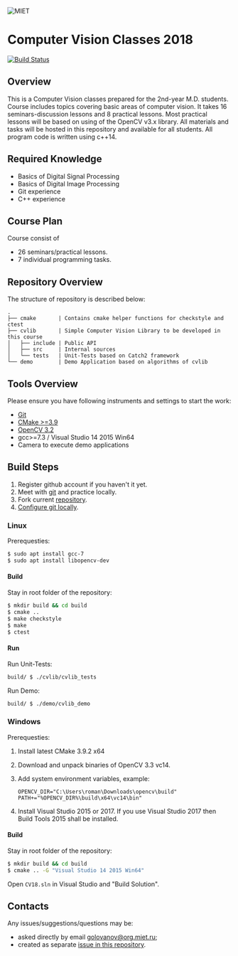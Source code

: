 ![MIET](https://avatars0.githubusercontent.com/u/20048671?s=80)

# Computer Vision Classes 2018

[![Build Status](https://travis-ci.com/cvlabmiet/cvclasses18.svg?token=1UuLW4uB9cpzqjJxqHst&branch=master)](https://travis-ci.com/cvlabmiet/cvclasses18)

## Overview

This is a Computer Vision classes prepared for the 2nd-year M.D. students.
Course includes topics covering basic areas of computer vision.
It takes 16 seminars-discussion lessons and 8 practical lessons.
Most practical lessons will be based on using of the OpenCV v3.x library.
All materials and tasks will be hosted in this repository and available for all students.
All program code is written using c++14.

## Required Knowledge

* Basics of Digital Signal Processing
* Basics of Digital Image Processing
* Git experience
* C++ experience

## Course Plan

Course consist of
* 26 seminars/practical lessons.
* 7 individual programming tasks.


## Repository Overview

The structure of repository is described below:

```
.
├── cmake       | Contains cmake helper functions for checkstyle and ctest
├── cvlib       | Simple Computer Vision Library to be developed in this course
│   ├── include | Public API
│   ├── src     | Internal sources
│   └── tests   | Unit-Tests based on Catch2 framework
└── demo        | Demo Application based on algorithms of cvlib
```

## Tools Overview

Please ensure you have following instruments and settings to start the work:
* [Git](https://git-scm.com/)
* [CMake >=3.9](https://cmake.org/)
* [OpenCV 3.2](http://opencv.org/downloads.html)
* gcc>=7.3 / Visual Studio 14 2015 Win64
* Camera to execute demo applications

## Build Steps

1. Register github account if you haven't it yet.
2. Meet with [git](https://git-scm.com/book/ru/v1) and practice locally.
3. Fork current [repository](https://github.com/cvlabmiet/cvclasses18).
4. [Configure git locally](https://git-scm.com/book/en/v2/Getting-Started-First-Time-Git-Setup).

### Linux

Prerequesties:

```sh
$ sudo apt install gcc-7
$ sudo apt install libopencv-dev
```

#### Build

Stay in root folder of the repository:

```sh
$ mkdir build && cd build
$ cmake ..
$ make checkstyle
$ make
$ ctest
```

#### Run

Run Unit-Tests:
```sh
build/ $ ./cvlib/cvlib_tests
```

Run Demo:

```sh
build/ $ ./demo/cvlib_demo
```

### Windows

Prerequesties:
1. Install latest CMake 3.9.2 x64
2. Download and unpack binaries of OpenCV 3.3 vc14.
3. Add system environment variables, example:
    ```
    OPENCV_DIR="C:\Users\roman\Downloads\opencv\build"
    PATH+="%OPENCV_DIR%\build\x64\vc14\bin"
    ```

4. Install Visual Studio 2015 or 2017.
    If you use Visual Studio 2017 then Build Tools 2015 shall be installed.

#### Build
Stay in root folder of the repository:

```sh
$ mkdir build && cd build
$ cmake .. -G "Visual Studio 14 2015 Win64"
```
Open `CV18.sln` in Visual Studio and "Build Solution".

## Contacts

Any issues/suggestions/questions may be:
* asked directly by email <golovanov@org.miet.ru>;
* created as separate [issue in this repository](https://github.com/cvlabmiet/cvclasses18/issues).
